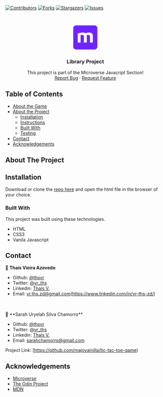 [![Contributors][contributors-shield]][contributors-url]
[![Forks][forks-shield]][forks-url]
[![Stargazers][stars-shield]][stars-url]
[![Issues][issues-shield]][issues-url]

<!-- PROJECT LOGO -->
<br />
<p align="center">
  <a href="https://github.com/majovainilla/tic-tac-toe-game">
    <img src="img/mLogo.png" alt="Logo" width="80" height="80">
  </a>

  <h3 align="center">Library Project</h3>

  <p align="center">
    This project is part of the Microverse Javacript Section!
    <br />
    <a href="https://github.com/majovainilla/tic-tac-toe-game/issues">Report Bug</a>
    ·
    <a href="https://github.com/majovainilla/tic-tac-toe-game/issues">Request Feature</a>
  </p>
</p>

<!-- TABLE OF CONTENTS -->
## Table of Contents

* [About the Game](#about-the-game)
* [About the Project](#about-the-project)
  * [Installation](#installation)
  * [Instructions](#instructions)
  * [Built With](#built-with)
  * [Testing](#testing)
* [Contact](#contact)
* [Acknowledgements](#acknowledgements)

<!-- ABOUT THE PROJECT -->
## About The Project


<!-- ABOUT THE PROJECT -->
## Installation

Download or clone the [repo here](https://github.com/uryelah/-Microverse-601-Library) and open the html file in the browser of your choice.

### Built With
This project was built using these technologies.
* HTML
* CSS3
* Vanila Javascript

<!-- CONTACT -->
## Contact

👤 **Thaís Vieira Azevedo**

- Github: [@thsvr](https://github.com/thsvr)
- Twitter: [@vr_ths](https://twitter.com/vr_ths)
- Linkedin: [Thaís V.](https://www.linkedin.com/in/vr-ths-zd/)
- Email: [vr.ths.zd@gmail.com](vr.ths.zd@gmail.com)(https://www.linkedin.com/in/vr-ths-zd/)


<br />
<br />
👤 **Sarah Uryelah Silva Chamorro**

- Github: [@thsvr](https://github.com/uryelah)
- Twitter: [@vr_ths](https://twitter.com/sarah_chamorro)
- Linkedin: [Thaís V.](https://www.linkedin.com/in/uryelah/)
- Email: [sarahchamorro@gmail.com](sarahchamorro@gmail.com)

Project Link: [https://github.com/majovainilla/tic-tac-toe-game)

<!-- ACKNOWLEDGEMENTS -->
## Acknowledgements
* [Microverse](https://www.microverse.org/)
* [The Odin Project](https://www.theodinproject.com/)
* [MDN](https://developer.mozilla.org/en-US/docs/Web/JavaScript)

<!-- MARKDOWN LINKS & IMAGES -->
<!-- https://www.markdownguide.org/basic-syntax/#reference-style-links -->
[contributors-shield]: https://img.shields.io/github/contributors/majovainilla/tic-tac-toe-game.svg?style=flat-square
[contributors-url]: https://github.com/majovainilla/tic-tac-toe-game/graphs/contributors
[forks-shield]: https://img.shields.io/github/forks/majovainilla/tic-tac-toe-game.svg?style=flat-square
[forks-url]: https://github.com/majovainilla/tic-tac-toe-game/network/members
[stars-shield]: https://img.shields.io/github/stars/majovainilla/tic-tac-toe-game.svg?style=flat-square
[stars-url]: https://github.com/majovainilla/tic-tac-toe-game/stargazers
[issues-shield]: https://img.shields.io/github/issues/majovainilla/tic-tac-toe-game.svg?style=flat-square
[issues-url]: https://github.com/majovainilla/tic-tac-toe-game
[product-screenshot]: img/screenshot.PNG

